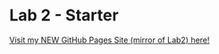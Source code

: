 # Lab 2 - Starter

[Visit my NEW GitHub Pages Site (mirror of Lab2) here!](https://klortiz13.github.io/sp24-cse110-lab3/)
